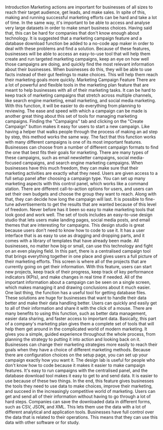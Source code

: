 Introduction
Marketing actions are important for businesses of all sizes to reach their target audience, get leads, and make sales. In spite of this, making and running successful marketing efforts can be hard and take a lot of time. In the same way, it's important to be able to access and analyse very large datasets in order to make smart business choices. Having said that, this can be hard for companies that don't know enough about technology.
It is suggested that a marketing campaign feature and a database download function be added to a no-code app maker in order to deal with these problems and find a solution. Because of these features, businesses will be able to access an easy-to-use tool that will help them create and run targeted marketing campaigns, keep an eye on how well those campaigns are doing, and quickly find the most relevant information about their businesses. When businesses do this, they will be able to use facts instead of their gut feelings to make choices. This will help them reach their marketing goals more quickly.
Marketing Campaign Feature
There are a lot of powerful and flexible tools in the marketing plan feature that are meant to help businesses with all of their marketing tasks. It can be hard to keep track of marketing campaigns that stretch across multiple channels, like search engine marketing, email marketing, and social media marketing. With this function, it will be easier to do everything from planning to reviewing.
The ease and speed with which a campaign can be made is another great thing about this set of tools for managing marketing campaigns. Finding the "Campaigns" tab and clicking on the "Create Campaign" button makes it easy for users to start a new campaign. Like having a helper that walks people through the process of making an ad step by step, this method works the same way. The fact that this function works with many different campaigns is one of its most important features. Businesses can choose from a number of different campaign formats to find the one that best fits their goals for marketing. There are many types of these campaigns, such as email newsletter campaigns, social media-focused campaigns, and search engine marketing campaigns. When businesses have this much freedom, they can make sure that their marketing activities are exactly what they need.
Users are given access to a full setup panel after choosing a campaign type. You can set up many marketing aspects with this control panel, which works like a command station. There are different call-to-action options for users, and users can set their own budgets and choose the group they want to reach. Along with that, they can decide how long the campaign will last. It is possible to fine-tune advertisements to get the results that are wanted because of this level of freedom.
Never before has it been so easy to make marketing tools that look good and work well. The set of tools includes an easy-to-use design studio that lets users make landing pages, social media posts, and email themes that are interesting for campaigns. This design studio is great because users don't need to know how to code to use it. It has a user interface that is as easy to use as dragging and dropping parts, and it comes with a library of templates that have already been made. All businesses, no matter how big or small, can use this technology and fight on an even playing field. In this part, there is a centralised campaign tool that brings everything together in one place and gives users a full picture of their marketing efforts. This screen is where all of the projects that are currently going on get their information. With this feature, users can start new projects, keep track of their progress, keep track of key performance indicators (KPIs), and make changes in real time if needed. All of the important information about a campaign can be seen on a single screen, which makes managing it and drawing conclusions about it much easier.
One last thing, the function has a useful tool for getting database files. These solutions are huge for businesses that want to handle their data better and make their data handling better. Users can quickly and easily get to all of their information and share it with the click of a mouse. There are many benefits to using this function, such as better data management, easier data sharing, and faster access to important data. Basically, this part of a company's marketing plan gives them a complete set of tools that will help them get around in the complicated world of modern marketing. It gives you a simple, guided experience throughout the whole process, from planning the strategy to putting it into action and looking back on it. Businesses can change their marketing strategies more easily to reach their goals when they have a choice of different marketing methods. Because there are configuration choices on the setup page, you can set up your campaign exactly how you want it.
The design lab is useful for people who don't know how to code because it makes it easier to make campaign features. It's easy to run campaigns with the centralised panel, and the database download tool makes it easy to get to and send data. It is easier to use because of these two things. In the end, this feature gives businesses the tools they need to use data to make choices, improve their marketing, and succeed in the increasingly competitive world of marketing. Users can get and send all of their information without having to go through a lot of hard steps. Companies can save the downloaded data in different forms, such as CSV, JSON, and XML. This lets them use the data with a lot of different analytical and application tools. Businesses have full control over the data that is related to their operations. This means that they can use this data with other software or for study.
